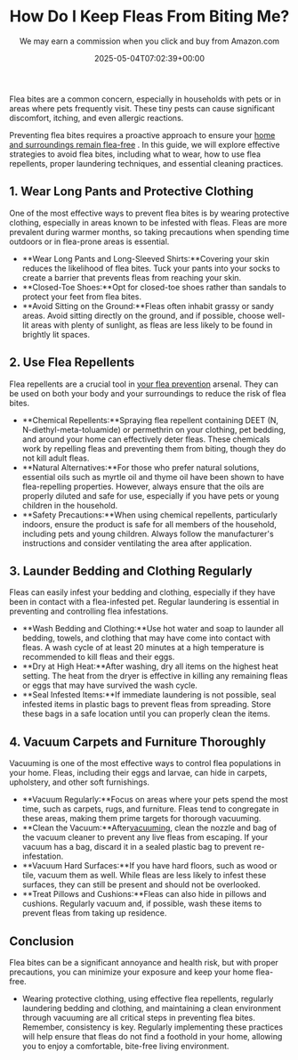 ﻿---
author: We may earn a commission when you click and buy from Amazon.com
layout: post
title: How Do I Keep Fleas From Biting Me?
date: '2025-05-04T07:02:39+00:00'
categories:
- Fleas
- Guide
tags: []
slug: /how-do-i-keep-fleas-from-biting-me/
lastmod: 2025-05-07T12:21:27+03:00
---

Flea bites are a common concern, especially in households with pets or in areas where pets frequently visit. These tiny pests can cause significant discomfort, itching, and even allergic reactions.

Preventing flea bites requires a proactive approach to ensure your
[home and surroundings remain flea-free](https://pestpolicy.com/can-humans-carry-fleas-from-one-home-to-another/)
. In this guide, we will explore effective strategies to avoid flea bites, including what to wear, how to use flea repellents, proper laundering techniques, and essential cleaning practices.
## 1. Wear Long Pants and Protective Clothing
One of the most effective ways to prevent flea bites is by wearing protective clothing, especially in areas known to be infested with fleas. Fleas are more prevalent during warmer months, so taking precautions when spending time outdoors or in flea-prone areas is essential.
- **Wear Long Pants and Long-Sleeved Shirts:**Covering your skin reduces the likelihood of flea bites. Tuck your pants into your socks to create a barrier that prevents fleas from reaching your skin.
- **Closed-Toe Shoes:**Opt for closed-toe shoes rather than sandals to protect your feet from flea bites.
- **Avoid Sitting on the Ground:**Fleas often inhabit grassy or sandy areas. Avoid sitting directly on the ground, and if possible, choose well-lit areas with plenty of sunlight, as fleas are less likely to be found in brightly lit spaces.
## 2. Use Flea Repellents
Flea repellents are a crucial tool in
[your flea prevention](https://pestpolicy.com/flea-repellent-for-humans/)
arsenal. They can be used on both your body and your surroundings to reduce the risk of flea bites.
- **Chemical Repellents:**Spraying flea repellent containing DEET (N, N-diethyl-meta-toluamide) or permethrin on your clothing, pet bedding, and around your home can effectively deter fleas. These chemicals work by repelling fleas and preventing them from biting, though they do not kill adult fleas.
- **Natural Alternatives:**For those who prefer natural solutions, essential oils such as myrtle oil and thyme oil have been shown to have flea-repelling properties. However, always ensure that the oils are properly diluted and safe for use, especially if you have pets or young children in the household.
- **Safety Precautions:**When using chemical repellents, particularly indoors, ensure the product is safe for all members of the household, including pets and young children. Always follow the manufacturer's instructions and consider ventilating the area after application.
## 3. Launder Bedding and Clothing Regularly
Fleas can easily infest your bedding and clothing, especially if they have been in contact with a flea-infested pet. Regular laundering is essential in preventing and controlling flea infestations.
- **Wash Bedding and Clothing:**Use hot water and soap to launder all bedding, towels, and clothing that may have come into contact with fleas. A wash cycle of at least 20 minutes at a high temperature is recommended to kill fleas and their eggs.
- **Dry at High Heat:**After washing, dry all items on the highest heat setting. The heat from the dryer is effective in killing any remaining fleas or eggs that may have survived the wash cycle.
- **Seal Infested Items:**If immediate laundering is not possible, seal infested items in plastic bags to prevent fleas from spreading. Store these bags in a safe location until you can properly clean the items.
## 4. Vacuum Carpets and Furniture Thoroughly
Vacuuming is one of the most effective ways to control flea populations in your home. Fleas, including their eggs and larvae, can hide in carpets, upholstery, and other soft furnishings.
- **Vacuum Regularly:**Focus on areas where your pets spend the most time, such as carpets, rugs, and furniture. Fleas tend to congregate in these areas, making them prime targets for thorough vacuuming.
- **Clean the Vacuum:**After[vacuuming](https://pestpolicy.com/best-vacuum-for-fleas/), clean the nozzle and bag of the vacuum cleaner to prevent any live fleas from escaping. If your vacuum has a bag, discard it in a sealed plastic bag to prevent re-infestation.
- **Vacuum Hard Surfaces:**If you have hard floors, such as wood or tile, vacuum them as well. While fleas are less likely to infest these surfaces, they can still be present and should not be overlooked.
- **Treat Pillows and Cushions:**Fleas can also hide in pillows and cushions. Regularly vacuum and, if possible, wash these items to prevent fleas from taking up residence.
## Conclusion
Flea bites can be a significant annoyance and health risk, but with proper precautions, you can minimize your exposure and keep your home flea-free.
- Wearing protective clothing, using effective flea repellents, regularly laundering bedding and clothing, and maintaining a clean environment through vacuuming are all critical steps in preventing flea bites.
Remember, consistency is key. Regularly implementing these practices will help ensure that fleas do not find a foothold in your home, allowing you to enjoy a comfortable, bite-free living environment.